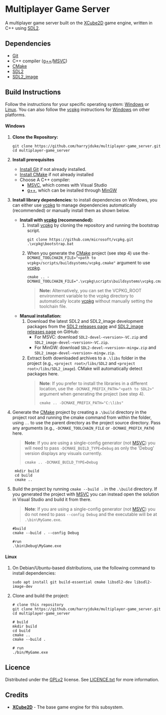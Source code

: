 # Multiplayer Game Server

A multiplayer game server built on the [XCube2D] game engine, written in C++
using [SDL2].

## Dependencies

- [Git]
- C++ compiler ([g++]/[MSVC])
- [CMake]
- [SDL2]
- [SDL2_image]

## Build Instructions

Follow the instructions for your specific operating system: [Windows](#windows) or [Linux](#linux).
You can also follow the [vcpkg] instructions for [Windows](#windows) on other platforms.

#### Windows

1. **Clone the Repository:**
    ```shell
    git clone https://github.com/harryjduke/multiplayer-game_server.git
    cd multiplayer-game_server
    ``` 
2. **Install prerequisites**
    - [Install Git](https://git-scm.com/downloads/win) if not already installed.
    - [Install CMake](https://cmake.org/download/) if not already installed
    - Choose A C++ compiler:
        - [MSVC], which comes with Visual Studio
        - [g++], which can be installed through [MinGW]
3. **Install library dependencies:** to install dependencies on Windows, you can either use [vcpkg] to manage
   dependencies automatically (recommended) or manually install them as shown below.

    - **Install with [vcpkg] (recommended):**
        1. Install [vcpkg] by cloning the repository and running the bootstrap script.
            ```shell
            git clone https://github.com/microsoft/vcpkg.git
            .\vcpkg\bootstrap.bat
            ```
        2. When you generate the [CMake] project (see step 4) use
           the`-DCMAKE_TOOLCHAIN_FILE="<path to vcpkg>/scripts/buildsystems/vcpkg.cmake"` argument to use [vcpkg].
            ```shell
            cmake .. -DCMAKE_TOOLCHAIN_FILE=".\vcpkg\scripts\buildsystems\vcpkg.cmake"
            ```
           > **Note:** Alternatively, you can set the VCPKG_ROOT environment variable to the vcpkg directory to
           automatically locate [vcpkg] without manually setting the toolchain file.
    - **Manual installation:**
        1. Download the latest SDL2 and SDL2_image development packages from
           the [SDL2 releases page](https://github.com/libsdl-org/SDL/releases/latest)
           and [SDL2_image releases page](https://github.com/libsdl-org/SDL_image/releases/latest) on GitHub:
            - For MSVC: download `SDL2-devel-<version>-VC.zip` and `SDL2_image-devel-<version>-VC.zip`.
            - For MinGW: download `SDL2-devel-<version>-mingw.zip` and `SDL2_image-devel-<version>-mingw.zip`.
        2. Extract both downloaded archives to a `.\libs` folder in the project (e.g., `<project root>/libs/SDL2`
           and `<project root>/libs/SDL2_image`). CMake will automatically detect packages here.
           > **Note**: If you prefer to install the libraries in a different location, use
           the `-DCMAKE_PREFIX_PATH="<path to SDL2>"` argument when generating the project (see step 4).
           >```shell
            >cmake .. -DCMAKE_PREFIX_PATH="C:\libs"
            >```
4. Generate the [CMake] project by creating a `.\build` directory in the project root and running the cmake command from
   within the folder, using `..` to use the parent directory as the project source directory.
   Pass any arguments (e.g., `-DCMAKE_TOOLCHAIN_FILE` or `-DCMAKE_PREFIX_PATH`) here.
   > **Note**: If you are using a single-config generator (not [MSVC]) you will need to pass `-DCMAKE_BUILD_TYPE=Debug`
   as only the 'Debug' version displays any visuals currently.
   >```shell
    >cmake .. -DCMAKE_BUILD_TYPE=Debug
    >```

    ```shell
     mkdir build
     cd build
     cmake ..
     ```
5. Build the project by running `cmake --build .` in the `.\build` directory.
   If you generated the project with [MSVC] you can instead open the solution in Visual Studio and build it from there.
   > **Note**: If you are using a single-config generator (not [MSVC]) you do not need to pass `--config Debug` and the
   executable will be at `.\bin\MyGame.exe`.

    ```shell
    #build
    cmake --build . --config Debug
   
    #run
    .\bin\Debug\MyGame.exe
    ```

#### Linux

1. On Debian/Ubuntu-based distributions, use the following command to install dependencies:
    ```shell
    sudo apt install git build-essential cmake libsdl2-dev libsdl2-image-dev
    ```

2. Clone and build the project:
    ```shell
    # clone this repository
    git clone https://github.com/harryjduke/multiplayer-game_server.git
    cd multiplayer-game_server

    # build
    mkdir build
    cd build
    cmake ..
    cmake --build .

    # run
    ./bin/MyGame.exe
    ```

## Licence

Distributed under the [GPLv2](https://www.gnu.org/licenses/old-licenses/gpl-2.0.en.html) license.
See [LICENCE.txt](LICENSE) for more information.

## Credits

- **[XCube2D](https://github.com/AlmasB/xcube2d)** - The base game engine for this subsystem.

[XCube2D]: https://github.com/AlmasB/xcube2d

[SDL2]: https://github.com/libsdl-org/SDL

[SDL2_image]: https://github.com/libsdl-org/SDL_image

[Git]: https://git-scm.com/

[g++]: https://gcc.gnu.org/

[MSVC]: https://visualstudio.microsoft.com/vs/features/cplusplus/

[CMake]: https://cmake.org/

[vcpkg]: https://github.com/microsoft/vcpkg

[MinGW]: https://www.mingw-w64.org/
